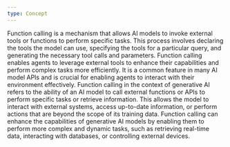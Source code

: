```yaml
---
type: Concept
---
```


Function calling is a mechanism that allows AI models to invoke external tools or functions to perform specific tasks. This process involves declaring the tools the model can use, specifying the tools for a particular query, and generating the necessary tool calls and parameters. Function calling enables agents to leverage external tools to enhance their capabilities and perform complex tasks more efficiently. It is a common feature in many AI model APIs and is crucial for enabling agents to interact with their environment effectively. Function calling in the context of generative AI refers to the ability of an AI model to call external functions or APIs to perform specific tasks or retrieve information. This allows the model to interact with external systems, access up-to-date information, or perform actions that are beyond the scope of its training data. Function calling can enhance the capabilities of generative AI models by enabling them to perform more complex and dynamic tasks, such as retrieving real-time data, interacting with databases, or controlling external devices.